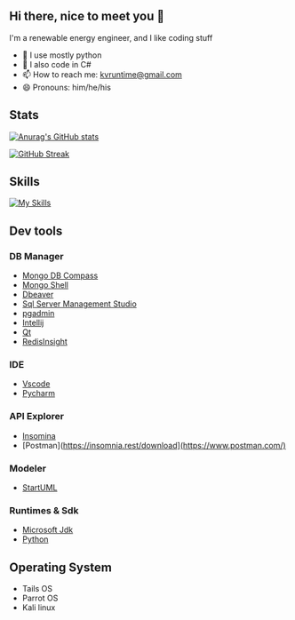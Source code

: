 ## Hi there, nice to meet you 👋

I'm a renewable energy engineer, and I like coding stuff



- 🌱 I use mostly python
- 🌱 I also code in C#
- 📫 How to reach me: kvruntime@gmail.com
- 😄 Pronouns: him/he/his

## Stats
[![Anurag's GitHub stats](https://github-readme-stats.vercel.app/api?username=kvruntime&show_icons=true)]()

[![GitHub Streak](https://streak-stats.demolab.com?user=kvruntime&theme=tokyonight&border_radius=4&mode=weekly&exclude_days=Sun%2CSat)](https://git.io/streak-stats)

## Skills
[![My Skills](https://skillicons.dev/icons?i=python,cs,docker,dotnet,fastapi,github)](https://skillicons.dev)


## Dev tools

### DB Manager
- [Mongo DB Compass](https://www.mongodb.com/try/download/compass)
- [Mongo Shell](https://www.mongodb.com/try/download/shell)
- [Dbeaver](https://dbeaver.io/download/)
- [Sql Server Management Studio](https://learn.microsoft.com/en-us/sql/ssms/download-sql-server-management-studio-ssms?view=sql-server-ver16)
- [pgadmin](https://www.pgadmin.org/download/)
- [Intellij](https://www.jetbrains.com/idea/download/)
- [Qt](https://www.qt.io/offline-installers)
- [RedisInsight](https://redis.com/fr/redis-enterprise/redisinsight/)


### IDE

- [Vscode](https://code.visualstudio.com/download)
- [Pycharm](https://www.jetbrains.com/fr-fr/pycharm/download/#section=windows)

### API Explorer

-  [Insomina](https://insomnia.rest/download)
-  [Postman](https://insomnia.rest/download](https://www.postman.com/)

### Modeler

- [StartUML](https://staruml.io/download)

### Runtimes & Sdk

- [Microsoft Jdk](https://learn.microsoft.com/en-us/java/openjdk/download)
-  [Python](https://www.python.org/downloads/)


## Operating System

- Tails OS
- Parrot OS
- Kali linux
